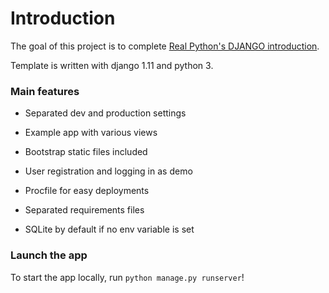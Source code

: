 # Introduction

The goal of this project is to complete [Real Python's DJANGO introduction](https://realpython.com/get-started-with-django-1/).

Template is written with django 1.11 and python 3.

### Main features

* Separated dev and production settings

* Example app with various views

* Bootstrap static files included

* User registration and logging in as demo

* Procfile for easy deployments

* Separated requirements files

* SQLite by default if no env variable is set

### Launch the app

To start the app locally, run `python manage.py runserver`!
